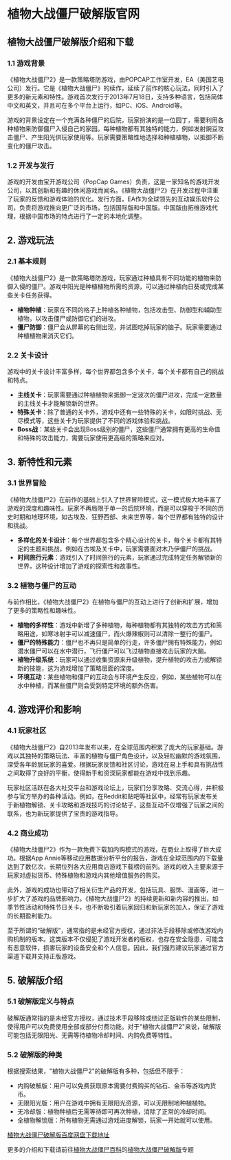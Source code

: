 # 植物大战僵尸破解版官网
## 植物大战僵尸破解版介绍和下载
### 1.1 游戏背景
《植物大战僵尸2》是一款策略塔防游戏，由POPCAP工作室开发，EA（美国艺电公司）发行。它是《植物大战僵尸》的续作，延续了前作的核心玩法，同时引入了更多的新元素和特性。游戏首次发行于2013年7月18日，支持多种语言，包括简体中文和英文，并且可在多个平台上运行，如PC、iOS、Android等。

游戏的背景设定在一个充满各种僵尸的后院，玩家扮演的是一位园丁，需要利用各种植物来防御僵尸入侵自己的家园。每种植物都有其独特的能力，例如发射豌豆攻击僵尸、产生阳光供玩家使用等。玩家需要策略性地选择和种植植物，以抵御不断变化的僵尸攻击。

### 1.2 开发与发行
游戏的开发由宝开游戏公司（PopCap Games）负责，这是一家知名的游戏开发公司，以其创新和有趣的休闲游戏而闻名。《植物大战僵尸2》在开发过程中注重了玩家的反馈和游戏体验的优化。发行方面，EA作为全球领先的互动娱乐软件公司，负责将游戏推向更广泛的市场，包括国际版和中国版。中国版由拓维游戏代理，根据中国市场的特点进行了一定的本地化调整。
## 2. 游戏玩法
### 2.1 基本规则
《植物大战僵尸2》是一款策略塔防游戏，玩家通过种植具有不同功能的植物来防御入侵的僵尸。游戏中阳光是种植植物所需的资源，可以通过种植向日葵或完成某些关卡任务获得。

- **植物种植**：玩家在不同的格子上种植各种植物，包括攻击型、防御型和辅助型植物，以攻击僵尸或防御它们的进攻。
- **僵尸防御**：僵尸会从屏幕的右侧出现，并试图吃掉玩家的脑子。玩家需要通过种植植物来消灭它们。

### 2.2 关卡设计
游戏中的关卡设计丰富多样，每个世界都包含多个关卡，每个关卡都有自己的挑战和特点。

- **主线关卡**：玩家需要通过种植植物来抵御一定波次的僵尸进攻，完成一定数量的主线关卡才能解锁新的世界。
- **特殊关卡**：除了普通的关卡外，游戏中还有一些特殊的关卡，如限时挑战、无尽模式等，这些关卡为玩家提供了不同的游戏体验和挑战。
- **Boss战**：某些关卡会出现Boss级别的僵尸，这些僵尸通常拥有更高的生命值和特殊的攻击能力，需要玩家使用更高级的策略来应对。
## 3. 新特性和元素

### 3.1 世界冒险
《植物大战僵尸2》在前作的基础上引入了世界冒险模式，这一模式极大地丰富了游戏的深度和趣味性。玩家不再局限于单一的后院环境，而是可以穿梭于不同的历史时期和地理环境，如古埃及、狂野西部、未来世界等，每个世界都有独特的设计和挑战。

- **多样化的关卡设计**：每个世界都包含多个精心设计的关卡，每个关卡都有其特定的主题和挑战，例如在古埃及关卡中，玩家需要面对木乃伊僵尸的挑战。
- **时间旅行元素**：游戏引入了时间旅行的元素，玩家通过完成特定任务解锁新的世界，这种设计增加了游戏的探索性和故事性。

### 3.2 植物与僵尸的互动
与前作相比，《植物大战僵尸2》在植物与僵尸的互动上进行了创新和扩展，增加了更多的策略性和趣味性。

- **植物的多样性**：游戏中新增了多种植物，每种植物都有其独特的攻击方式和策略用途，如寒冰射手可以减速僵尸，而火爆辣椒则可以清除一整行的僵尸。
- **僵尸的特殊能力**：僵尸也不再只是简单的行走，许多僵尸拥有特殊能力，例如潜水僵尸可以在水中潜行，飞行僵尸可以飞过植物直接攻击玩家的大脑。
- **植物升级系统**：玩家可以通过收集资源来升级植物，提升植物的攻击力或解锁新的技能，这为游戏增加了策略层面的深度。
- **环境互动**：某些植物和僵尸的互动会与环境产生反应，例如，某些植物可以在水中种植，而某些僵尸则会受到特定环境的额外伤害。
## 4. 游戏评价和影响

   ### 4.1 玩家社区
《植物大战僵尸2》自2013年发布以来，在全球范围内积累了庞大的玩家基础。游戏以其独特的策略玩法、丰富的植物与僵尸角色设计，以及轻松幽默的游戏氛围，深受各年龄层玩家的喜爱。根据玩家反馈和社区讨论，游戏在易上手和具有挑战性之间取得了良好的平衡，使得新手和资深玩家都能在游戏中找到乐趣。

玩家社区活跃在各大社交平台和游戏论坛上，玩家们分享攻略、交流心得，并积极参与官方举办的各种活动。例如，在Reddit和贴吧等社区中，经常有玩家发布关于新植物解锁、关卡攻略和游戏技巧的讨论帖子，这些互动不仅增强了玩家之间的联系，也为新玩家提供了宝贵的游戏指导。

   ### 4.2 商业成功
《植物大战僵尸2》作为一款免费下载加内购模式的游戏，在商业上取得了巨大成功。根据App Annie等移动应用数据分析平台的报告，游戏在全球范围内的下载量达到了数亿次，长期位列各大应用商店游戏下载榜的前列。游戏的收入主要来源于玩家对虚拟货币、特殊植物和游戏内其他增值服务的购买。

此外，游戏的成功也带动了相关衍生产品的开发，包括玩具、服饰、漫画等，进一步扩大了游戏的品牌影响力。《植物大战僵尸2》的持续更新和新内容的推出，如季节性活动和特殊节日关卡，也不断吸引着玩家回归和新玩家的加入，保证了游戏的长期盈利能力。

至于所谓的“破解版”，通常指的是未经官方授权，通过非法手段移除或修改游戏内购机制的版本。这类版本不仅侵犯了游戏开发者的版权，也存在安全隐患，可能含有恶意软件，损害玩家的设备安全和个人信息。因此，我们强烈建议玩家通过官方渠道下载并支持正版游戏。
## 5. 破解版介绍

### 5.1 破解版定义与特点
破解版通常指的是未经官方授权，通过技术手段移除或绕过正版软件的某些限制，使得用户可以免费使用全部或部分付费功能。对于"植物大战僵尸2"来说，破解版可能包括无限阳光、无需等待植物冷却时间、内购免费等特性。

### 5.2 破解版的种类
根据搜索结果，"植物大战僵尸2"的破解版有多种，包括但不限于：
- 内购破解版：用户可以免费获取原本需要付费购买的钻石、金币等游戏内货币。
- 无限阳光版：用户在游戏中拥有无限阳光资源，可以无限制地种植植物。
- 无冷却版：植物种植后无需等待即可再次种植，消除了正常的冷却时间。
- 全植物解锁版：所有植物无需通过游戏进度解锁，玩家一开始就可以使用。


[植物大战僵尸破解版百度网盘下载地址](https://pan.baidu.com/share/init?surl=fTDi48hSNmUoBsGBTNCJWg&pwd=6wqa)

更多的介绍和下载请前往[植物大战僵尸百科](https://pvzbaike.com)的[植物大战僵尸破解版](https://pvzbaike.com/pvz_pojie)专题
